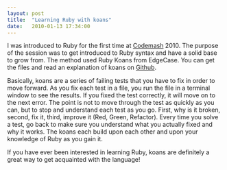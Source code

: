 ```yaml
---
layout: post
title:  "Learning Ruby with koans"
date:   2010-01-13 17:34:00
---
```


I was introduced to Ruby for the first time at [Codemash](http://codemash.org/) 2010. The purpose of the session was to get introduced to Ruby syntax and have a solid base to grow from. The method used Ruby Koans from EdgeCase. You can get the files and read an explanation of koans on [Github](https://github.com/edgecase/ruby_koans).

Basically, koans are a series of failing tests that you have to fix in order to move forward. As you fix each test in a file, you run the file in a terminal window to see the results. If you fixed the test correctly, it will move on to the next error. The point is not to move through the test as quickly as you can, but to stop and understand each test as you go. First, why is it broken, second, fix it, third, improve it (Red, Green, Refactor). Every time you solve a test, go back to make sure you understand what you actually fixed and why it works. The koans each build upon each other and upon your knowledge of Ruby as you gain it.

If you have ever been interested in learning Ruby, koans are definitely a great way to get acquainted with the language!